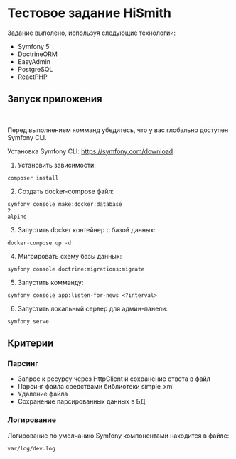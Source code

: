 # Тестовое задание HiSmith

Задание выполено, используя следующие технологии:
- Symfony 5
- DoctrineORM
- EasyAdmin
- PostgreSQL
- ReactPHP

## Запуск приложения

<br>

Перед выполнением комманд убедитесь, что у вас глобально доступен Symfony CLI.

Установка Symfony CLI: <https://symfony.com/download>

1. Установить зависимости:
```
composer install
```
2. Создать docker-compose файл:
```
symfony console make:docker:database
2
alpine
```
3. Запустить docker контейнер с базой данных:
```
docker-compose up -d
```
4. Мигрировать схему базы данных:
```
symfony console doctrine:migrations:migrate
```
5. Запустить комманду:
```
symfony console app:listen-for-news <?interval>
```
6. Запустить локальный сервер для админ-панели:
```
symfony serve
```

## Критерии

### Парсинг
- Запрос к ресурсу через HttpClient и сохранение ответа в файл
- Парсинг файла средствами библиотеки simple_xml
- Удаление файла
- Сохранение парсированных данных в БД

### Логирование
Логирование по умолчанию Symfony компонентами находится в файле:
```
var/log/dev.log
```
